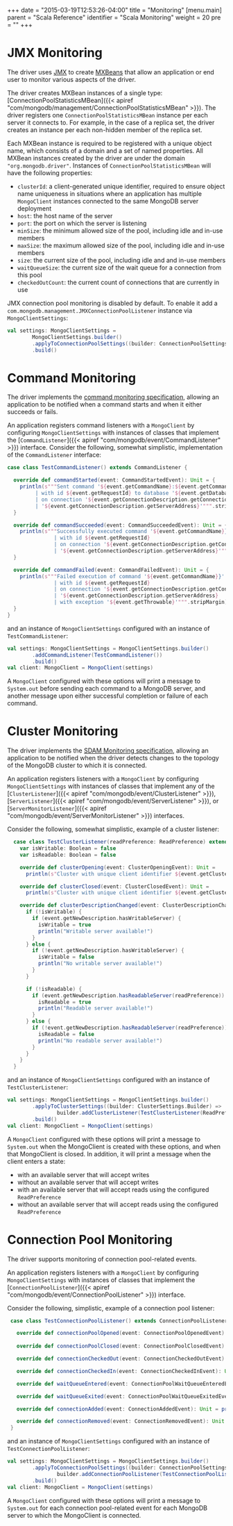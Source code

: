 +++
date = "2015-03-19T12:53:26-04:00"
title = "Monitoring"
[menu.main]
  parent = "Scala Reference"
  identifier = "Scala Monitoring"
  weight = 20
  pre = "<i class='fa'></i>"
+++

# JMX Monitoring

The driver uses [JMX](http://docs.oracle.com/javase/8/docs/technotes/guides/jmx/) to create
[MXBeans](http://docs.oracle.com/javase/tutorial/jmx/mbeans/mxbeans.html) that allow an
application or end user to monitor various aspects of the driver.

The driver creates MXBean instances of a single type:
[ConnectionPoolStatisticsMBean]({{< apiref "com/mongodb/management/ConnectionPoolStatisticsMBean" >}}).
 The driver registers one `ConnectionPoolStatisticsMBean` instance per each server it connects to. For example, in the case of a replica
 set, the driver creates an instance per each non-hidden member of the replica set.

Each MXBean instance is required to be registered with a unique object name, which consists of a domain and a set of named properties. All
MXBean instances created by the driver are under the domain `"org.mongodb.driver"`.  Instances of `ConnectionPoolStatisticsMBean` will have
the following properties:

- `clusterId`: a client-generated unique identifier, required to ensure object name uniqueness in situations where an
application has multiple `MongoClient` instances connected to the same MongoDB server deployment
- `host`: the host name of the server
- `port`: the port on which the server is listening
- `minSize`: the minimum allowed size of the pool, including idle and in-use members
- `maxSize`: the maximum allowed size of the pool, including idle and in-use members
- `size`: the current size of the pool, including idle and and in-use members
- `waitQueueSize`: the current size of the wait queue for a connection from this pool
- `checkedOutCount`: the current count of connections that are currently in use


JMX connection pool monitoring is disabled by default. To enable it add a `com.mongodb.management.JMXConnectionPoolListener` instance via 
`MongoClientSettings`:

```scala
val settings: MongoClientSettings =
        MongoClientSettings.builder()
        .applyToConnectionPoolSettings((builder: ConnectionPoolSettings.Builder) => builder.addConnectionPoolListener(new JMXConnectionPoolListener()))
        .build()
```

# Command Monitoring

The driver implements the
[command monitoring specification](https://github.com/mongodb/specifications/blob/master/source/command-monitoring/command-monitoring.rst),
allowing an application to be notified when a command starts and when it either succeeds or fails.

An application registers command listeners with a `MongoClient` by configuring `MongoClientSettings` with instances of classes
that implement the [`CommandListener`]({{< apiref "com/mongodb/event/CommandListener" >}}) interface. Consider the following, somewhat
simplistic, implementation of the `CommandListener` interface:
 
```scala
case class TestCommandListener() extends CommandListener {

  override def commandStarted(event: CommandStartedEvent): Unit = {
    println(s"""Sent command '${event.getCommandName}:${event.getCommand.get(event.getCommandName)}'
         | with id ${event.getRequestId} to database '${event.getDatabaseName}'
         | on connection '${event.getConnectionDescription.getConnectionId}' to server
         | '${event.getConnectionDescription.getServerAddress}'""".stripMargin)
  }

  override def commandSucceeded(event: CommandSucceededEvent): Unit = {
    println(s"""Successfully executed command '${event.getCommandName}}'
               | with id ${event.getRequestId}
               | on connection '${event.getConnectionDescription.getConnectionId}' to server
               | '${event.getConnectionDescription.getServerAddress}'""".stripMargin)
  }

  override def commandFailed(event: CommandFailedEvent): Unit = {
    println(s"""Failed execution of command '${event.getCommandName}}'
               | with id ${event.getRequestId}
               | on connection '${event.getConnectionDescription.getConnectionId}' to server
               | '${event.getConnectionDescription.getServerAddress}
               | with exception '${event.getThrowable}'""".stripMargin)
  }
}                                                                                                                         
```


and an instance of `MongoClientSettings` configured with an instance of `TestCommandListener`:

```scala
val settings: MongoClientSettings = MongoClientSettings.builder()
        .addCommandListener(TestCommandListener())
        .build()
val client: MongoClient = MongoClient(settings)
```

A `MongoClient` configured with these options will print a message to `System.out` before sending each command to a MongoDB server, and
another message upon either successful completion or failure of each command.

# Cluster Monitoring

The driver implements the
[SDAM Monitoring specification](https://github.com/mongodb/specifications/blob/master/source/server-discovery-and-monitoring/server-discovery-and-monitoring-monitoring.rst),
allowing an application to be notified when the driver detects changes to the topology of the MongoDB cluster to which it is connected.

An application registers listeners with a `MongoClient` by configuring  `MongoClientSettings` with instances of classes that
implement any of the [`ClusterListener`]({{< apiref "com/mongodb/event/ClusterListener" >}}),
 [`ServerListener`]({{< apiref "com/mongodb/event/ServerListener" >}}),
or [`ServerMonitorListener`]({{< apiref "com/mongodb/event/ServerMonitorListener" >}}) interfaces.

Consider the following, somewhat simplistic, example of a cluster listener:

```scala
  case class TestClusterListener(readPreference: ReadPreference) extends ClusterListener {
    var isWritable: Boolean = false
    var isReadable: Boolean = false

    override def clusterOpening(event: ClusterOpeningEvent): Unit = 
      println(s"Cluster with unique client identifier ${event.getClusterId} opening")

    override def clusterClosed(event: ClusterClosedEvent): Unit =
      println(s"Cluster with unique client identifier ${event.getClusterId} closed")

    override def clusterDescriptionChanged(event: ClusterDescriptionChangedEvent): Unit = {
      if (!isWritable) {
        if (event.getNewDescription.hasWritableServer) {
          isWritable = true
          println("Writable server available!")
        }
      } else {
        if (!event.getNewDescription.hasWritableServer) {
          isWritable = false
          println("No writable server available!")
        }
      }

      if (!isReadable) {
        if (event.getNewDescription.hasReadableServer(readPreference)) {
          isReadable = true
          println("Readable server available!")
        }
      } else {
        if (!event.getNewDescription.hasReadableServer(readPreference)) {
          isReadable = false
          println("No readable server available!")
        }
      }
    }
  }
```

and an instance of `MongoClientSettings` configured with an instance of `TestClusterListener`:

```scala
val settings: MongoClientSettings = MongoClientSettings.builder()
        .applyToClusterSettings((builder: ClusterSettings.Builder) =>
                builder.addClusterListener(TestClusterListener(ReadPreference.secondary())))
        .build()
val client: MongoClient = MongoClient(settings)
```

A `MongoClient` configured with these options will print a message to `System.out` when the MongoClient is created with these options,
and when that MongoClient is closed.  In addition, it will print a message when the client enters a state:

* with an available server that will accept writes
* without an available server that will accept writes
* with an available server that will accept reads using the configured `ReadPreference`
* without an available server that will accept reads using the configured `ReadPreference`

# Connection Pool Monitoring

The driver supports monitoring of connection pool-related events.

An application registers listeners with a `MongoClient` by configuring `MongoClientSettings` with instances of classes that
implement the [`ConnectionPoolListener`]({{< apiref "com/mongodb/event/ConnectionPoolListener" >}}) interface.

Consider the following, simplistic, example of a connection pool listener:

```scala
 case class TestConnectionPoolListener() extends ConnectionPoolListener {

   override def connectionPoolOpened(event: ConnectionPoolOpenedEvent): Unit = println(event)
   
   override def connectionPoolClosed(event: ConnectionPoolClosedEvent): Unit = println(event)

   override def connectionCheckedOut(event: ConnectionCheckedOutEvent): Unit = println(event)

   override def connectionCheckedIn(event: ConnectionCheckedInEvent): Unit = println(event)

   override def waitQueueEntered(event: ConnectionPoolWaitQueueEnteredEvent): Unit = println(event)

   override def waitQueueExited(event: ConnectionPoolWaitQueueExitedEvent): Unit = println(event)

   override def connectionAdded(event: ConnectionAddedEvent): Unit = println(event)

   override def connectionRemoved(event: ConnectionRemovedEvent): Unit = println(event)
 }
```

and an instance of `MongoClientSettings` configured with an instance of `TestConnectionPoolListener`:

```scala
val settings: MongoClientSettings = MongoClientSettings.builder()
        .applyToConnectionPoolSettings((builder: ConnectionPoolSettings.Builder) =>
                builder.addConnectionPoolListener(TestConnectionPoolListener()))
        .build()
val client: MongoClient = MongoClient(settings)
```

A `MongoClient` configured with these options will print a message to `System.out` for each connection pool-related event for each MongoDB
server to which the MongoClient is connected.